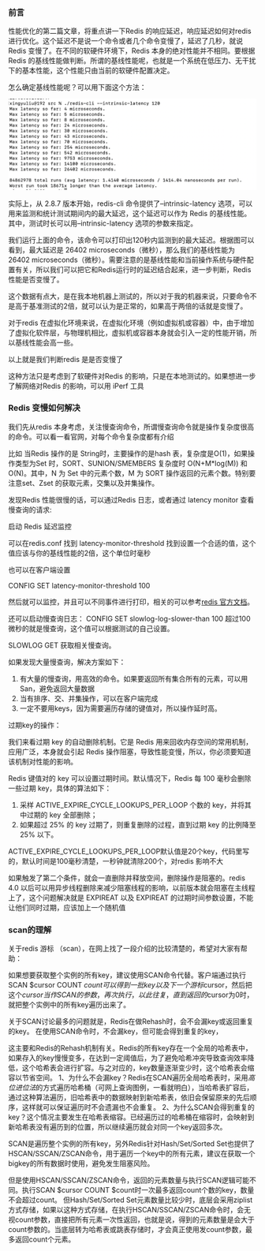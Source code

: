 ### 前言

性能优化的第二篇文章，将重点讲一下Redis 的响应延迟，响应延迟如何对redis 进行优化。这个延迟不是说一个命令或者几个命令变慢了，延迟了几秒，就说Redis 变慢了。在不同的软硬件环境下，Redis 本身的绝对性能并不相同。要根据Redis 的基线性能做判断。所谓的基线性能呢，也就是一个系统在低压力、无干扰下的基本性能，这个性能只由当前的软硬件配置决定。

怎么确定基线性能呢？可以用下面这个方法：

![image-20240307092749170](../images/redsi-latency.png)

实际上，从 2.8.7 版本开始，redis-cli 命令提供了–intrinsic-latency 选项，可以用来监测和统计测试期间内的最大延迟，这个延迟可以作为 Redis 的基线性能。其中，测试时长可以用–intrinsic-latency 选项的参数来指定。

我们运行上面的命令，该命令可以打印出120秒内监测到的最大延迟。根据图可以看到，最大延迟是 26402 microseconds（微秒），那么我们的基线性能为 26402 microseconds（微秒）。需要注意的是基线性能和当前操作系统与硬件配置有关，所以我们可以把它和Redis运行时的延迟结合起来，进一步判断，Redis 性能是否变慢了。

这个数据有点大，是在我本地机器上测试的，所以对于我的机器来说，只要命令不是高于基准测试的2倍，就可以认为是正常的，如果高于两倍的话就是变慢了。

对于redis 在虚拟化环境来说，在虚拟化环境（例如虚拟机或容器）中，由于增加了虚拟化软件层，与物理机相比，虚拟机或容器本身就会引入一定的性能开销，所以基线性能会高一些。

以上就是我们判断redis 是是否变慢了

这种方法只是考虑到了软硬件对Redis 的影响，只是在本地测试的。如果想进一步了解网络对Redis 的影响，可以用 iPerf 工具

### Redis 变慢如何解决

我们先从redis 本身考虑，关注慢查询命令，所谓慢查询命令就是操作复杂度很高的命令。可以看一看官网，对每个命令复杂度都有介绍

比如 当Redis 操作的是 String时，主要操作的是hash 表，复杂度是O(1)，如果操作类型为Set 时，SORT、SUNION/SMEMBERS 复杂度时 O(N+M*log(M)) 和 O(N)。其中，N 为 Set 中的元素个数，M 为 SORT 操作返回的元素个数。特别要注意set、Zset 的获取元素，交集以及并集操作。

发现Redis 性能很慢的话，可以通过Redis 日志，或者通过 latency monitor 查看慢查询的请求:

启动 Redis 延迟监控

可以在redis.conf 找到 latency-monitor-threshold 找到设置一个合适的值，这个值应该与你的基线性能的2倍，这个单位时毫秒

也可以在客户端设置

CONFIG SET latency-monitor-threshold 100

然后就可以监控，并且可以不同事件进行打印，相关的可以参考[redis 官方文档](https://redis.io/docs/management/optimization/latency-monitor/)。

还可以启动慢查询日志：  CONFIG SET slowlog-log-slower-than 100  超过100微秒的就是慢查询，这个值可以根据测试的自己设置。

SLOWLOG GET 获取相关慢查询。

如果发现大量慢查询，解决方案如下：

1. 有大量的慢查询，用高效的命令。如果要返回所有集合所有的元素，可以用San，避免返回大量数据
2. 当有排序、交、并集操作，可以在客户端完成
3. 一定不要用keys，因为需要遍历存储的键值对，所以操作延时高。

过期key的操作：

我们来看过期 key 的自动删除机制。它是 Redis 用来回收内存空间的常用机制，应用广泛，本身就会引起 Redis 操作阻塞，导致性能变慢，所以，你必须要知道该机制对性能的影响。

Redis 键值对的 key 可以设置过期时间。默认情况下，Redis 每 100 毫秒会删除一些过期 key，具体的算法如下：

1. 采样 ACTIVE_EXPIRE_CYCLE_LOOKUPS_PER_LOOP 个数的 key，并将其中过期的 key 全部删除；
2. 如果超过 25% 的 key 过期了，则重复删除的过程，直到过期 key 的比例降至 25% 以下。

ACTIVE_EXPIRE_CYCLE_LOOKUPS_PER_LOOP默认值是20个key，代码里写的，默认时间是100毫秒清楚，一秒钟就清除200个，对redis 影响不大

如果触发了第二个条件，就会一直删除并释放空间，删除操作是阻塞的。redis 4.0 以后可以用异步线程删除来减少阻塞线程的影响，以前版本就会阻塞在主线程上了，这个问题解决就是 EXPIREAT 以及 EXPIREAT 的过期时间参数设置，不能让他们同时过期，应该加上一个随机值

### scan的理解

关于redis 游标 （scan），在网上找了一段介绍的比较清楚的，希望对大家有帮助：

如果想要获取整个实例的所有key，建议使用SCAN命令代替。客户端通过执行SCAN $cursor COUNT $count可以得到一批key以及下一个游标$cursor，然后把这个$cursor当作SCAN的参数，再次执行，以此往复，直到返回的$cursor为0时，就把整个实例中的所有key遍历出来了。 

关于SCAN讨论最多的问题就是，Redis在做Rehash时，会不会漏key或返回重复的key。 在使用SCAN命令时，不会漏key，但可能会得到重复的key，

这主要和Redis的Rehash机制有关。Redis的所有key存在一个全局的哈希表中，如果存入的key慢慢变多，在达到一定阈值后，为了避免哈希冲突导致查询效率降低，这个哈希表会进行扩容。与之对应的，key数量逐渐变少时，这个哈希表会缩容以节省空间。 1、为什么不会漏key？Redis在SCAN遍历全局哈希表时，采用*高位进位法*的方式遍历哈希桶（可网上查询图例，一看就明白），当哈希表扩容后，通过这种算法遍历，旧哈希表中的数据映射到新哈希表，依旧会保留原来的先后顺序，这样就可以保证遍历时不会遗漏也不会重复。 2、为什么SCAN会得到重复的key？这个情况主要发生在哈希表缩容。已经遍历过的哈希桶在缩容时，会映射到新哈希表没有遍历到的位置，所以继续遍历就会对同一个key返回多次。

 SCAN是遍历整个实例的所有key，另外Redis针对Hash/Set/Sorted Set也提供了HSCAN/SSCAN/ZSCAN命令，用于遍历一个key中的所有元素，建议在获取一个bigkey的所有数据时使用，避免发生阻塞风险。

 但是使用HSCAN/SSCAN/ZSCAN命令，返回的元素数量与执行SCAN逻辑可能不同。执行SCAN $cursor COUNT $count时一次最多返回count个数的key，数量不会超过count。 但Hash/Set/Sorted Set元素数量比较少时，底层会采用ziplist方式存储，如果以这种方式存储，在执行HSCAN/SSCAN/ZSCAN命令时，会无视count参数，直接把所有元素一次性返回，也就是说，得到的元素数量是会大于count参数的。当底层转为哈希表或跳表存储时，才会真正使用发count参数，最多返回count个元素。
